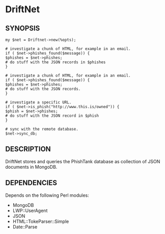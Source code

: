DriftNet
========

SYNOPSIS
--------

    my $net = Driftnet->new(%opts);

    # investigate a chunk of HTML, for example in an email.
    if ( $net->phishes_found($message)) {
    $phishes = $net->phishes;
    # do stuff with the JSON records in $phishes
    }
    
    # investigate a chunk of HTML, for example in an email.
    if ( $net->phishes_found($message)) {
    $phishes = $net->phishes;
    # do stuff with the JSON records.
    }
    
    # investigate a specific URL.
    if ( $net->is_phish("http://www.this.is/owned")) {
    $phish = $net->phishes;
    # do stuff with the JSON record in $phish
    }
    
    # sync with the remote database.
    $net->sync_db;

DESCRIPTION
-----------

DriftNet stores and queries the PhishTank database as collection of JSON documents in MongoDB.

DEPENDENCIES
------------
Depends on the following Perl modules:

  - MongoDB
  - LWP::UserAgent
  - JSON
  - HTML::TokeParser::Simple
  - Date::Parse
